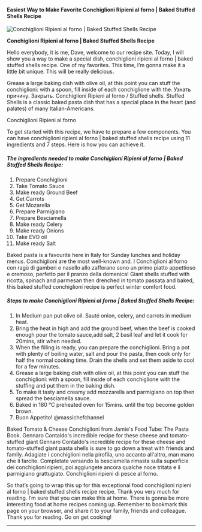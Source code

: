             

#### Easiest Way to Make Favorite Conchiglioni Ripieni al forno | Baked Stuffed Shells Recipe

![Conchiglioni Ripieni al forno | Baked Stuffed Shells Recipe](https://img-global.cpcdn.com/recipes/b8d2e0ac6f05fedb/751x532cq70/conchiglioni-ripieni-al-forno-baked-stuffed-shells-recipe-recipe-main-photo.jpg)

**Conchiglioni Ripieni al forno | Baked Stuffed Shells Recipe**

Hello everybody, it is me, Dave, welcome to our recipe site. Today, I will show you a way to make a special dish, conchiglioni ripieni al forno | baked stuffed shells recipe. One of my favorites. This time, I’m gonna make it a little bit unique. This will be really delicious.

Grease a large baking dish with olive oil, at this point you can stuff the conchiglioni: with a spoon, fill inside of each conchiglione with the. Узнать причину. Закрыть. Conchiglioni Ripieni al forno / Stuffed shells. Stuffed Shells is a classic baked pasta dish that has a special place in the heart (and palates) of many Italian-Americans.

Conchiglioni Ripieni al forno

To get started with this recipe, we have to prepare a few components. You can have conchiglioni ripieni al forno | baked stuffed shells recipe using 11 ingredients and 7 steps. Here is how you can achieve it.

##### The ingredients needed to make Conchiglioni Ripieni al forno | Baked Stuffed Shells Recipe:

1.  Prepare Conchiglioni
2.  Take Tomato Sauce
3.  Make ready Ground Beef
4.  Get Carrots
5.  Get Mozarella
6.  Prepare Parmigiano
7.  Prepare Besciamella
8.  Make ready Celery
9.  Make ready Onions
10.  Take EVO oil
11.  Make ready Salt

Baked pasta is a favourite here in Italy for Sunday lunches and holiday menus. Conchiglioni are the most well-known and. I Conchiglioni al forno con ragù di gamberi e nasello allo zafferano sono un primo piatto appettioso e cremoso, perfetto per il pranzo della domenica! Giant shells stuffed with ricotta, spinach and parmesan then drenched in tomato passata and baked, this baked stuffed conchiglioni recipe is perfect winter comfort food.

##### Steps to make Conchiglioni Ripieni al forno | Baked Stuffed Shells Recipe:

1.  In Medium pan put olive oil. Sauté onion, celery, and carrots in medium heat.
2.  Bring the heat in high and add the ground beef, when the beef is cooked enough pour the tomato sauce,add salt, 2 basil leaf and let it cook for 20mins, stir when needed.
3.  When the filling is ready, you can prepare the conchiglioni. Bring a pot with plenty of boiling water, salt and pour the pasta, then cook only for half the normal cooking time. Drain the shells and set them aside to cool for a few minutes.
4.  Grease a large baking dish with olive oil, at this point you can stuff the conchiglioni: with a spoon, fill inside of each conchiglione with the stuffing and put them in the baking dish.
5.  To make it tasty and creamy add mozzarella and parmigiano on top then spread the besciamella sauce.
6.  Baked in 180 °C preheated oven for 15mins. until the top become golden brown.
7.  Buon Appetito! @massichefchannel

Baked Tomato & Cheese Conchiglioni from Jamie's Food Tube: The Pasta Book. Gennaro Contaldo's incredible recipe for these cheese and tomato-stuffed giant Gennaro Contaldo's incredible recipe for these cheese and tomato-stuffed giant pasta shells is sure to go down a treat with friends and family. Adagiate i conchiglioni nella pirofila, uno accanto all'altro, man mano che li farcite. Completate versando la besciamella rimasta sulla superficie dei conchiglioni ripieni, poi aggiungete ancora qualche noce tritata e il parmigiano grattugiato. Conchiglioni ripieni di pesce al forno.

So that’s going to wrap this up for this exceptional food conchiglioni ripieni al forno | baked stuffed shells recipe recipe. Thank you very much for reading. I’m sure that you can make this at home. There is gonna be more interesting food at home recipes coming up. Remember to bookmark this page on your browser, and share it to your family, friends and colleague. Thank you for reading. Go on get cooking!

* * *